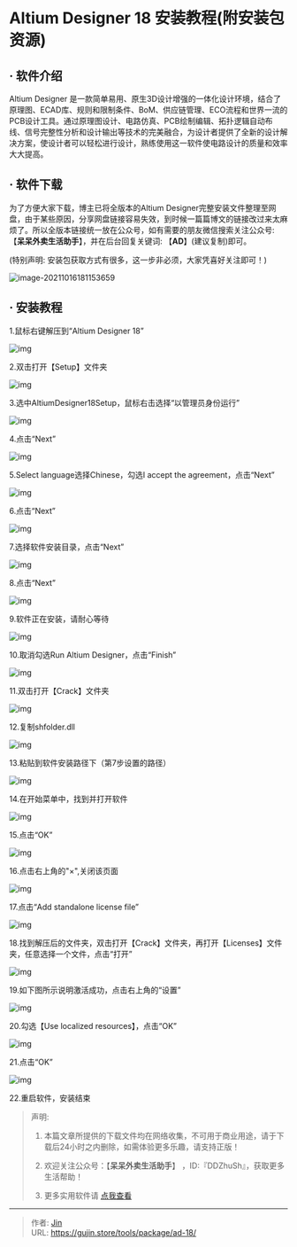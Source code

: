 # Altium Designer 18 安装教程(附安装包资源)


## · 软件介绍
Altium Designer 是一款简单易用、原生3D设计增强的一体化设计环境，结合了原理图、ECAD库、规则和限制条件、BoM、供应链管理、ECO流程和世界一流的PCB设计工具。通过原理图设计、电路仿真、PCB绘制编辑、拓扑逻辑自动布线、信号完整性分析和设计输出等技术的完美融合，为设计者提供了全新的设计解决方案，使设计者可以轻松进行设计，熟练使用这一软件使电路设计的质量和效率大大提高。

## · 软件下载
为了方便大家下载，博主已将全版本的Altium Designer完整安装文件整理至网盘，由于某些原因，分享网盘链接容易失效，到时候一篇篇博文的链接改过来太麻烦了。所以全版本链接统一放在公众号，如有需要的朋友微信搜索关注公众号: 【**呆呆外卖生活助手**】，并在后台回复关键词: 【**AD**】(建议复制)即可。

(特别声明: 安装包获取方式有很多，这一步非必须，大家凭喜好关注即可！)

![image-20211016181153659](https://img.gujin.store/img/image-20211016181153659.png)

## · 安装教程

1.鼠标右键解压到“Altium Designer 18”

![img](https://img.gujin.store/img/v2-d6eede11e040b3242f9cfa023b8c4bb8_720w.png)

2.双击打开【Setup】文件夹

![img](https://img.gujin.store/img/v2-f0b05cf2ac4dc66cdf70b3e2f4708b12_720w.png)



3.选中AltiumDesigner18Setup，鼠标右击选择“以管理员身份运行”

![img](https://img.gujin.store/img/v2-4b72b09aea029e7eabcbb2ba00f78aef_720w.png)



4.点击“Next”

![img](https://img.gujin.store/img/v2-2604dbe1a32219b0a7c4f44b794d3551_720w.png)

5.Select language选择Chinese，勾选I accept the agreement，点击“Next”

![img](https://img.gujin.store/img/v2-878844379eec9a45fa068af4ceafb7a4_720w.png)

6.点击“Next”

![img](https://img.gujin.store/img/v2-09d6da0229dfb4b55efa58f61793cdfe_720w.png)

7.选择软件安装目录，点击“Next”

![img](https://img.gujin.store/img/v2-127efc15c4cf2f7893897c346f34f45c_720w.png)

8.点击“Next”

![img](https://img.gujin.store/img/v2-da63a26687ff5ccf182c7102051eb25e_720w.png)

9.软件正在安装，请耐心等待

![img](https://img.gujin.store/img/v2-f677f0cb4c9f695bb221040ada826408_720w.png)

10.取消勾选Run Altium Designer，点击“Finish”

![img](https://img.gujin.store/img/v2-7ac3bf9bbea0f68ec6eff98b5f63845f_720w.png)

11.双击打开【Crack】文件夹

![img](https://img.gujin.store/img/v2-fa2d4ba76fe24ad6c8278134550314bd_720w.png)



12.复制shfolder.dll

![img](https://img.gujin.store/img/v2-0dcd73fc62fd3d23f61f5a6071291488_720w.png)

13.粘贴到软件安装路径下（第7步设置的路径）

![img](https://img.gujin.store/img/v2-5c6cc6c27efc490b139b724c199bf9ea_720w.png)

14.在开始菜单中，找到并打开软件

![img](https://img.gujin.store/img/v2-adc64a01f49f29f51697a73d20edcd16_720w.png)



15.点击“OK”

![img](https://img.gujin.store/img/v2-3febf95cf04611654af94d011d0baf66_720w.png)

16.点击右上角的"×",关闭该页面

![img](https://img.gujin.store/img/v2-25b3c4f81ad258ec17cbcbe42102e15e_720w.png)

17.点击“Add standalone license file”

![img](https://img.gujin.store/img/v2-a852bd7e8977cf14b976571ca667ade2_720w.png)

18.找到解压后的文件夹，双击打开【Crack】文件夹，再打开【Licenses】文件夹，任意选择一个文件，点击“打开”

![img](https://img.gujin.store/img/v2-6b92605ac29e6a27c73dabc8a5dfa51c_720w.png)

19.如下图所示说明激活成功，点击右上角的“设置”

![img](https://img.gujin.store/img/v2-0eed55d70e446b91c2987f03b4a61dc6_720w.png)

20.勾选【Use localized resources】，点击“OK”

![img](https://img.gujin.store/img/v2-1bdbf372d2dac5c0beb5eb403587c773_720w.png)

21.点击“OK”

![img](https://img.gujin.store/img/v2-a33b48b82fe1ac65b457c4ad55a57c8b_720w.png)

22.重启软件，安装结束




> 声明: 
>
> 1. 本篇文章所提供的下载文件均在网络收集，不可用于商业用途，请于下载后24小时之内删除，如需体验更多乐趣，请支持正版！
>
> 2. 欢迎关注公众号：【**呆呆外卖生活助手**】 ，ID:『DDZhuSh』，获取更多生活帮助！
>
> 3. 更多实用软件请  [点我查看](/tools)

---

> 作者: [Jin](https://img.gujin.store/img/favicon.ico)  
> URL: https://gujin.store/tools/package/ad-18/  

